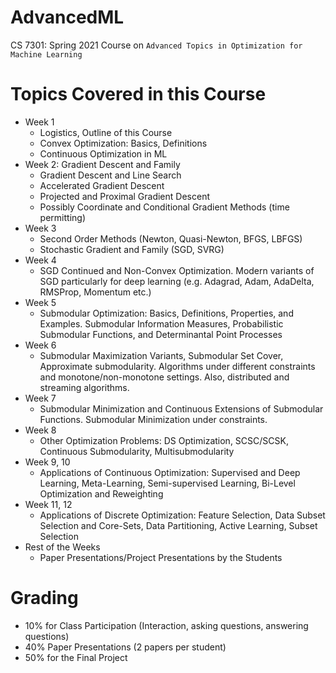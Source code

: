 # AdvancedML
CS 7301: Spring 2021 Course on `Advanced Topics in Optimization for Machine Learning`

# Topics Covered in this Course
- Week 1
    - Logistics, Outline of this Course
    - Convex Optimization: Basics, Definitions
    - Continuous Optimization in ML
- Week 2: Gradient Descent and Family
    -  Gradient Descent and Line Search
    -  Accelerated Gradient Descent
    -  Projected and Proximal Gradient Descent
    -  Possibly Coordinate and Conditional Gradient Methods (time permitting)
- Week 3
    - Second Order Methods (Newton, Quasi-Newton, BFGS, LBFGS)
    - Stochastic Gradient and Family (SGD, SVRG)
- Week 4
    - SGD Continued and Non-Convex Optimization. Modern variants of SGD particularly for deep learning (e.g. Adagrad, Adam, AdaDelta, RMSProp, Momentum etc.)
- Week 5
    - Submodular Optimization: Basics, Definitions, Properties, and Examples. Submodular Information Measures, Probabilistic Submodular Functions, and Determinantal Point Processes
- Week 6
    - Submodular Maximization Variants, Submodular Set Cover, Approximate submodularity. Algorithms under different constraints and monotone/non-monotone settings. Also, distributed and streaming algorithms.
- Week 7 
    - Submodular Minimization and Continuous Extensions of Submodular Functions. Submodular Minimization under constraints.
- Week 8
    - Other Optimization Problems: DS Optimization, SCSC/SCSK, Continuous Submodularity, Multisubmodularity
- Week 9, 10
    - Applications of Continuous Optimization: Supervised and Deep Learning, Meta-Learning, Semi-supervised Learning, Bi-Level Optimization and Reweighting
- Week 11, 12
    - Applications of Discrete Optimization: Feature Selection, Data Subset Selection and Core-Sets, Data Partitioning, Active Learning, Subset Selection 
- Rest of the Weeks
    - Paper Presentations/Project Presentations by the Students
    
# Grading
- 10% for Class Participation (Interaction, asking questions, answering questions)
- 40% Paper Presentations (2 papers per student)
- 50% for the Final Project
